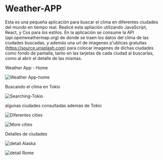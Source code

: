 # Weather-APP

Esta es una pequeña aplicación para buscar el clima en diferentes ciudades del mundo en tiempo real. 
Realicé esta apliación utilizando JavaScript, React, y Css para los estilos.
En la aplicación se consume la API  (api.openweathermap.org) de donde se traen los datos del clima de las ciudades buscadas,
y además una url de imagenes p'ublicas gratuitas (https://source.unsplash.com) para colocar imagenes de dichas ciudades como fondo de pantalla, tanto en las tarjetas de cada ciudad al buscarlas, como al abrir el detalle de las mismas.

Weather App - Home

![Weather App-home](https://user-images.githubusercontent.com/64820410/101292077-07f15c80-37ec-11eb-832a-08265669179e.png)

Buscando el clima en Tokio

![Searching-Tokio](https://user-images.githubusercontent.com/64820410/101292125-59015080-37ec-11eb-8eb2-b4da40451462.png)

algunas ciudades consultadas además de Tokio

![Diferentes cities](https://user-images.githubusercontent.com/64820410/101292181-aa114480-37ec-11eb-9191-3dcd3231de8d.png)

![More cities](https://user-images.githubusercontent.com/64820410/101292197-ca410380-37ec-11eb-84df-3c03636bfa62.png)

Detalles de ciudades

![detail Alaska](https://user-images.githubusercontent.com/64820410/101292247-02484680-37ed-11eb-9a5a-92eb7f5dbe75.png)

![detail Rome](https://user-images.githubusercontent.com/64820410/101292251-083e2780-37ed-11eb-89b9-96e8bd8830ee.png)


